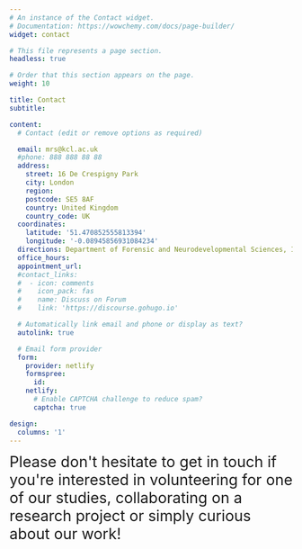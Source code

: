 ```yaml
---
# An instance of the Contact widget.
# Documentation: https://wowchemy.com/docs/page-builder/
widget: contact

# This file represents a page section.
headless: true

# Order that this section appears on the page.
weight: 10

title: Contact
subtitle:

content:
  # Contact (edit or remove options as required)

  email: mrs@kcl.ac.uk
  #phone: 888 888 88 88
  address:
    street: 16 De Crespigny Park
    city: London
    region: 
    postcode: SE5 8AF
    country: United Kingdom
    country_code: UK
  coordinates:
    latitude: '51.470852555813394'
    longitude: '-0.08945856931084234'
  directions: Department of Forensic and Neurodevelopmental Sciences, IoPPN Main Building (Floor 1)
  office_hours:
  appointment_url: 
  #contact_links:
  #  - icon: comments
  #    icon_pack: fas
  #    name: Discuss on Forum
  #    link: 'https://discourse.gohugo.io'

  # Automatically link email and phone or display as text?
  autolink: true

  # Email form provider
  form:
    provider: netlify
    formspree:
      id:
    netlify:
      # Enable CAPTCHA challenge to reduce spam?
      captcha: true

design:
  columns: '1'
---
```


<span align="center" style="font-size:20.0pt"> Please don't hesitate to get in touch if you're interested in volunteering for one of our studies, collaborating on a research project or simply curious about our work! </span>
